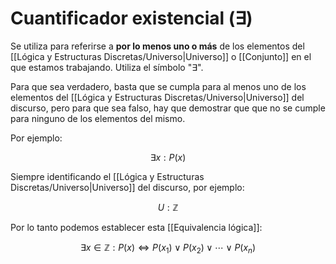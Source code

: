 # Cuantificador existencial (∃)

Se utiliza para referirse a **por lo menos uno o más** de los elementos del [[Lógica y Estructuras Discretas/Universo|Universo]] o [[Conjunto]] en el que estamos trabajando. Utiliza el símbolo "$\exists$".

Para que sea verdadero, basta que se cumpla para al menos uno de los elementos del [[Lógica y Estructuras Discretas/Universo|Universo]] del discurso, pero para que sea falso, hay que demostrar que que no se cumple para ninguno de los elementos del mismo.

Por ejemplo:

$$
\exists x: P(x)
$$

Siempre identificando el [[Lógica y Estructuras Discretas/Universo|Universo]] del discurso, por ejemplo:

$$
U: \mathbb{Z}
$$

Por lo tanto podemos establecer esta [[Equivalencia lógica]]:

$$
\exists x \in \mathbb{Z}: P(x) \Leftrightarrow P(x_1) \lor P(x_2) \lor \cdots \lor P(x_n)
$$
